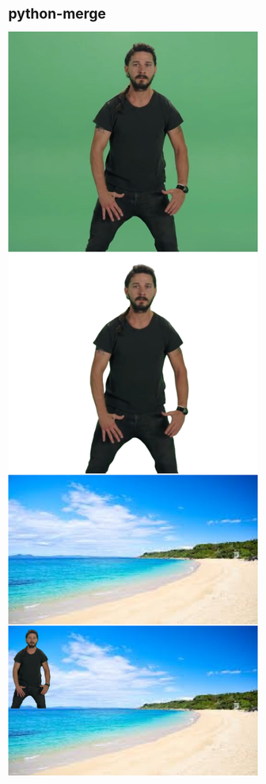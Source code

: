 # python-merge

![image](https://github.com/EdiqC/python-merge/blob/master/img/origin/file.jpg)
![image](https://github.com/EdiqC/python-merge/blob/master/1.merge/img.png)
![image](https://github.com/EdiqC/python-merge/blob/master/1.merge/back_img.jpg)
![image](https://github.com/EdiqC/python-merge/blob/master/1.merge/result.png)

